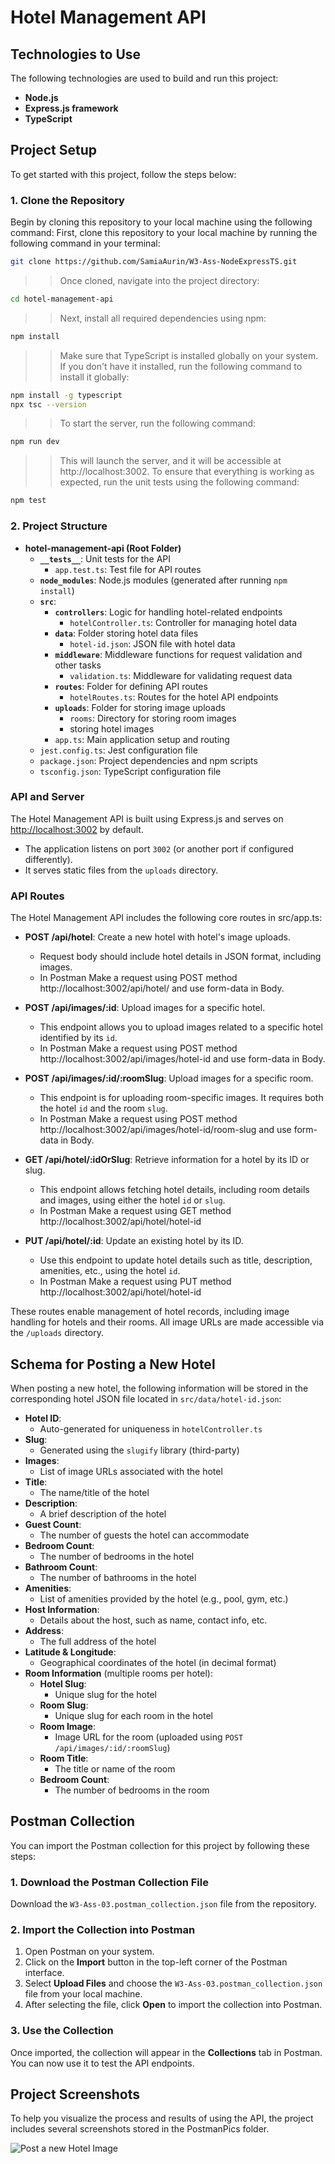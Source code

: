 # Hotel Management API

## Technologies to Use

The following technologies are used to build and run this project:

- **Node.js**
- **Express.js framework**
- **TypeScript**

## Project Setup

To get started with this project, follow the steps below:

### 1. Clone the Repository
Begin by cloning this repository to your local machine using the following command:
First, clone this repository to your local machine by running the following command in your terminal:

```bash
git clone https://github.com/SamiaAurin/W3-Ass-NodeExpressTS.git
```
>> Once cloned, navigate into the project directory: 
```bash
cd hotel-management-api
```
>> Next, install all required dependencies using npm:
```bash
npm install
```
>> Make sure that TypeScript is installed globally on your system. 
>> If you don\'t have it installed, run the following command to install it globally:
```bash
npm install -g typescript
npx tsc --version
```
>>To start the server, run the following command:
```bash
npm run dev
```
>> This will launch the server, and it will be accessible at http://localhost:3002.
>>To ensure that everything is working as expected, run the unit tests using the following command:
```bash
npm test
```

### 2. Project Structure

- **hotel-management-api (Root Folder)**
  - **`__tests__`**: Unit tests for the API
    - `app.test.ts`: Test file for API routes
  - **`node_modules`**: Node.js modules (generated after running `npm install`)
  - **`src`**:
    - **`controllers`**: Logic for handling hotel-related endpoints
      - `hotelController.ts`: Controller for managing hotel data
    - **`data`**: Folder storing hotel data files
      - `hotel-id.json`: JSON file with hotel data
    - **`middleware`**: Middleware functions for request validation and other tasks
      - `validation.ts`: Middleware for validating request data
    - **`routes`**: Folder for defining API routes
      - `hotelRoutes.ts`: Routes for the hotel API endpoints
    - **`uploads`**: Folder for storing image uploads
      - `rooms`: Directory for storing room images
      -  storing hotel images
    - `app.ts`: Main application setup and routing
  - `jest.config.ts`: Jest configuration file
  - `package.json`: Project dependencies and npm scripts
  - `tsconfig.json`: TypeScript configuration file

### API and Server

The Hotel Management API is built using Express.js and serves on [http://localhost:3002](http://localhost:3002) by default.

- The application listens on port `3002` (or another port if configured differently).
- It serves static files from the `uploads` directory. 

### API Routes

The Hotel Management API includes the following core routes in src/app.ts:

- **POST /api/hotel**: Create a new hotel with hotel's image uploads.
  - Request body should include hotel details in JSON format, including images.
  - In Postman Make a request using POST method http://localhost:3002/api/hotel/ and use form-data in Body.
  
- **POST /api/images/:id**: Upload images for a specific hotel.
  - This endpoint allows you to upload images related to a specific hotel identified by its `id`.
  - In Postman Make a request using POST method http://localhost:3002/api/images/hotel-id and use   form-data in Body.

- **POST /api/images/:id/:roomSlug**: Upload images for a specific room.
  - This endpoint is for uploading room-specific images. It requires both the hotel `id` and the room `slug`.
  - In Postman Make a request using POST method http://localhost:3002/api/images/hotel-id/room-slug and use form-data in Body.
  
- **GET /api/hotel/:idOrSlug**: Retrieve information for a hotel by its ID or slug.
  - This endpoint allows fetching hotel details, including room details and images, using either the hotel `id` or `slug`.
  - In Postman Make a request using GET method http://localhost:3002/api/hotel/hotel-id 

- **PUT /api/hotel/:id**: Update an existing hotel by its ID.
  - Use this endpoint to update hotel details such as title, description, amenities, etc., using the hotel `id`.
  - In Postman Make a request using PUT method http://localhost:3002/api/hotel/hotel-id 

These routes enable management of hotel records, including image handling for hotels and their rooms. All image URLs are made accessible via the `/uploads` directory.

## Schema for Posting a New Hotel

When posting a new hotel, the following information will be stored in the corresponding hotel JSON file located in `src/data/hotel-id.json`:

- **Hotel ID**: 
  - Auto-generated for uniqueness in `hotelController.ts`
- **Slug**: 
  - Generated using the `slugify` library (third-party)
- **Images**: 
  - List of image URLs associated with the hotel
- **Title**: 
  - The name/title of the hotel
- **Description**: 
  - A brief description of the hotel
- **Guest Count**: 
  - The number of guests the hotel can accommodate
- **Bedroom Count**: 
  - The number of bedrooms in the hotel
- **Bathroom Count**: 
  - The number of bathrooms in the hotel
- **Amenities**: 
  - List of amenities provided by the hotel (e.g., pool, gym, etc.)
- **Host Information**: 
  - Details about the host, such as name, contact info, etc.
- **Address**: 
  - The full address of the hotel
- **Latitude & Longitude**: 
  - Geographical coordinates of the hotel (in decimal format)
- **Room Information** (multiple rooms per hotel):
  - **Hotel Slug**: 
    - Unique slug for the hotel
  - **Room Slug**: 
    - Unique slug for each room in the hotel
  - **Room Image**: 
    - Image URL for the room (uploaded using `POST /api/images/:id/:roomSlug`)
  - **Room Title**: 
    - The title or name of the room
  - **Bedroom Count**: 
    - The number of bedrooms in the room

## Postman Collection

You can import the Postman collection for this project by following these steps:

### 1. Download the Postman Collection File
Download the `W3-Ass-03.postman_collection.json` file from the repository.

### 2. Import the Collection into Postman
1. Open Postman on your system.
2. Click on the **Import** button in the top-left corner of the Postman interface.
3. Select **Upload Files** and choose the `W3-Ass-03.postman_collection.json` file from your local machine.
4. After selecting the file, click **Open** to import the collection into Postman.

### 3. Use the Collection
Once imported, the collection will appear in the **Collections** tab in Postman. You can now use it to test the API endpoints.

## Project Screenshots

To help you visualize the process and results of using the API, the project includes several screenshots stored in the PostmanPics folder.  

![Post a new Hotel Image](./PostmanPics/PostHotel.png)